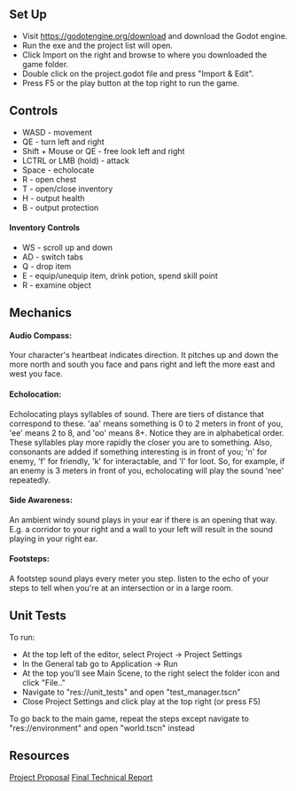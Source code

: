 ## Set Up
- Visit https://godotengine.org/download and download the Godot engine. 
- Run the exe and the project list will open. 
- Click Import on the right and browse to where you downloaded the game folder. 
- Double click on the project.godot file and press "Import & Edit". 
- Press F5 or the play button at the top right to run the game.

## Controls
- WASD - movement 
- QE - turn left and right
- Shift + Mouse or QE - free look left and right
- LCTRL or LMB (hold) - attack 
- Space - echolocate 
- R - open chest
- T - open/close inventory
- H - output health
- B - output protection

#### Inventory Controls
- WS - scroll up and down 
- AD - switch tabs 
- Q - drop item 
- E - equip/unequip item, drink potion, spend skill point
- R - examine object

## Mechanics
#### Audio Compass: 
Your character's heartbeat indicates direction. 
It pitches up and down the more north and south you face and pans right and left the more east and west you face.

#### Echolocation: 
Echolocating plays syllables of sound. There are tiers of distance that correspond to these. 
'aa' means something is 0 to 2 meters in front of you, 'ee' means 2 to 8, and 'oo' means 8+. 
Notice they are in alphabetical order. These syllables play more rapidly the closer you are to something. 
Also, consonants are added if something interesting is in front of you; 'n' for enemy, 'f' for friendly, 'k' for interactable, 
and 'l' for loot. So, for example, if an enemy is 3 meters in front of you, echolocating will play the sound 'nee' repeatedly.

#### Side Awareness: 
An ambient windy sound plays in your ear if there is an opening that way. E.g. a corridor to your right and a wall to your left will result in the sound playing in your right ear.

#### Footsteps: 
A footstep sound plays every meter you step. listen to the echo of your steps to tell when you're at an intersection or in a large room.

## Unit Tests
To run: 
- At the top left of the editor, select Project -> Project Settings
- In the General tab go to Application -> Run
- At the top you'll see Main Scene, to the right select the folder icon and click "File.."
- Navigate to "res://unit_tests" and open "test_manager.tscn"
- Close Project Settings and click play at the top right (or press F5)

To go back to the main game, repeat the steps except navigate to "res://environment" and open "world.tscn" instead


## Resources
[Project Proposal](https://github.com/NarayanaWalters/PTS/blob/master/CapstoneProjectProposal.pdf)
[Final Technical Report](https://github.com/NarayanaWalters/PTS/blob/master/FinalTechinalReport.md)
